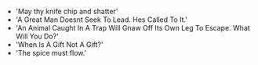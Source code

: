 - 'May thy knife chip and shatter'
- 'A Great Man Doesnt Seek To Lead. Hes Called To It.'
- 'An Animal Caught In A Trap Will Gnaw Off Its Own Leg To Escape. What Will You Do?'
- 'When Is A Gift Not A Gift?'
- 'The spice must flow.'
